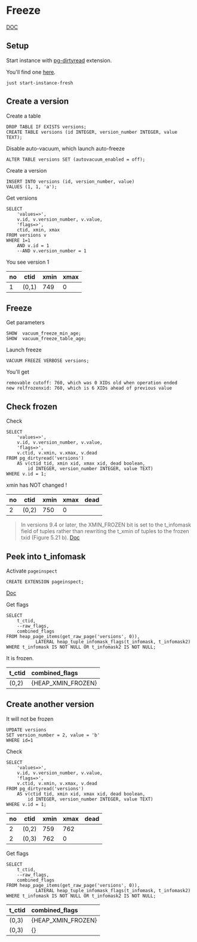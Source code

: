 # Freeze

[DOC](https://www.interdb.jp/pg/pgsql05/10.html)

## Setup

Start instance with [pg-dirtyread](https://tracker.debian.org/pkg/pg-dirtyread) extension.

You'll find one [here](../../docker/justfile).
```shell
just start-instance-fresh
```

## Create a version

Create a table
```postgresql
DROP TABLE IF EXISTS versions;
CREATE TABLE versions (id INTEGER, version_number INTEGER, value TEXT);
```

Disable auto-vacuum, which launch auto-freeze
```postgresql
ALTER TABLE versions SET (autovacuum_enabled = off);
```

Create a version
```postgresql
INSERT INTO versions (id, version_number, value) 
VALUES (1, 1, 'a'); 
```

Get versions
```postgresql
SELECT 
    'values=>',
    v.id, v.version_number, v.value,
    'flags=>',
    ctid, xmin, xmax
FROM versions v
WHERE 1=1
    AND v.id = 1
    --AND v.version_number = 1
```
You see version 1

| no | ctid  | xmin | xmax |
|----|-------|------|------|
| 1  | (0,1) | 749  | 0    |


## Freeze

Get parameters
```postgresql
SHOW  vacuum_freeze_min_age;
SHOW  vacuum_freeze_table_age;
```

Launch freeze
```postgresql
VACUUM FREEZE VERBOSE versions;
```

You'll get
```text
removable cutoff: 760, which was 0 XIDs old when operation ended
new relfrozenxid: 760, which is 6 XIDs ahead of previous value
```

## Check frozen 

Check
```postgresql
SELECT
    'values=>',
    v.id, v.version_number, v.value,
    'flags=>',
    v.ctid, v.xmin, v.xmax, v.dead
FROM pg_dirtyread('versions') 
    AS v(ctid tid, xmin xid, xmax xid, dead boolean,
        id INTEGER, version_number INTEGER, value TEXT)
WHERE v.id = 1;
```
xmin has NOT changed ! 

| no | ctid  | xmin | xmax | dead |
|----|-------|------|------|------|
| 2  | (0,2) | 750  | 0    |      |


> In versions 9.4 or later, the XMIN_FROZEN bit is set to the t_infomask field of tuples rather than rewriting the t_xmin of tuples to the frozen txid (Figure 5.21 b).
[Doc](https://www.interdb.jp/pg/pgsql05/10.html)

## Peek into t_infomask

Activate `pageinspect`
```postgresql
CREATE EXTENSION pageinspect;
```


[Doc](https://www.postgresql.org/docs/current/pageinspect.html)

Get flags
```postgresql
SELECT 
    t_ctid, 
    --raw_flags, 
    combined_flags
FROM heap_page_items(get_raw_page('versions', 0)),
           LATERAL heap_tuple_infomask_flags(t_infomask, t_infomask2)
WHERE t_infomask IS NOT NULL OR t_infomask2 IS NOT NULL;
```

It is frozen.

| t_ctid | combined_flags     |
|:-------|:-------------------|
| (0,2)  | {HEAP_XMIN_FROZEN} |

## Create another version

It will not be frozen
```postgresql
UPDATE versions 
SET version_number = 2, value = 'b'
WHERE id=1
```

Check
```postgresql
SELECT
    'values=>',
    v.id, v.version_number, v.value,
    'flags=>',
    v.ctid, v.xmin, v.xmax, v.dead
FROM pg_dirtyread('versions') 
    AS v(ctid tid, xmin xid, xmax xid, dead boolean,
        id INTEGER, version_number INTEGER, value TEXT)
WHERE v.id = 1;
```

| no | ctid  | xmin | xmax | dead |
|----|-------|------|------|------|
| 2  | (0,2) | 759  | 762  |      |
| 2  | (0,3) | 762  | 0    |      |

Get flags
```postgresql
SELECT 
    t_ctid, 
    --raw_flags, 
    combined_flags
FROM heap_page_items(get_raw_page('versions', 0)),
           LATERAL heap_tuple_infomask_flags(t_infomask, t_infomask2)
WHERE t_infomask IS NOT NULL OR t_infomask2 IS NOT NULL;
```

| t_ctid | combined_flags     |
|:-------|:-------------------|
| (0,3)  | {HEAP_XMIN_FROZEN} |
| (0,3)  | {}                 |
